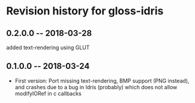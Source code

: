 # Revision history for gloss-idris

## 0.2.0.0  -- 2018-03-28
added text-rendering using GLUT

## 0.1.0.0  -- 2018-03-24
* First version: Port missing text-rendering, BMP support (PNG instead), and crashes due to a bug in Idris (probably) which does not allow modifyIORef in c callbacks
